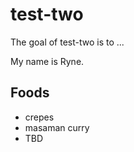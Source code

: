 # test-two

The goal of test-two is to ...


My name is Ryne.

## Foods

- crepes
- masaman curry
- TBD


